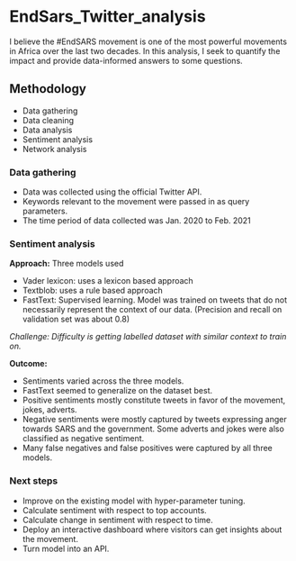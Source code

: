# EndSars_Twitter_analysis

I believe the #EndSARS movement is one of the most powerful movements in Africa over the last two decades. In this analysis, I seek to quantify the impact and provide data-informed answers to some questions.

## Methodology

* Data gathering
* Data cleaning
* Data analysis
* Sentiment analysis
* Network analysis

### Data gathering

* Data was collected using the official Twitter API.
* Keywords relevant to the movement were passed in as query parameters.
* The time period of data collected was Jan. 2020 to Feb. 2021

### Sentiment analysis

**Approach:**
Three models used
* Vader lexicon: uses a lexicon based approach
* Textblob: uses a rule based approach
* FastText: Supervised learning. Model was trained on tweets that do not necessarily represent the context of our data. (Precision and recall on validation set was about 0.8)

*Challenge: Difficulty is getting labelled dataset with similar context to train on.*

**Outcome:**
* Sentiments varied across the three models.
* FastText seemed to generalize on the dataset best.
* Positive sentiments mostly constitute tweets in favor of the movement, jokes, adverts.
* Negative sentiments were mostly captured by tweets expressing anger towards SARS and the government. Some adverts and jokes were also classified as negative sentiment.
* Many false negatives and false positives were captured by all three models. 

### Next steps

* Improve on the existing model with hyper-parameter tuning.
* Calculate sentiment with respect to top accounts.
* Calculate change in sentiment with respect to time.
* Deploy an interactive dashboard where visitors can get insights about the movement.
* Turn model into an API.


